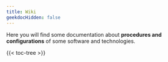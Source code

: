 ```yaml
---
title: Wiki
geekdocHidden: false
---
```

Here you will find some documentation about **procedures and configurations** of some software and technologies.

{{< toc-tree >}}
